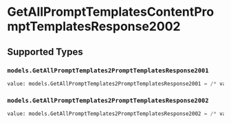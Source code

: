 # GetAllPromptTemplatesContentPromptTemplatesResponse2002


## Supported Types

### `models.GetAllPromptTemplates2PromptTemplatesResponse2001`

```python
value: models.GetAllPromptTemplates2PromptTemplatesResponse2001 = /* values here */
```

### `models.GetAllPromptTemplates2PromptTemplatesResponse2002`

```python
value: models.GetAllPromptTemplates2PromptTemplatesResponse2002 = /* values here */
```

